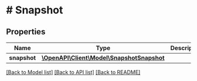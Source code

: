 # # Snapshot

## Properties

Name | Type | Description | Notes
------------ | ------------- | ------------- | -------------
**snapshot** | [**\OpenAPI\Client\Model\SnapshotSnapshot**](SnapshotSnapshot.md) |  | [optional]

[[Back to Model list]](../../README.md#models) [[Back to API list]](../../README.md#endpoints) [[Back to README]](../../README.md)
